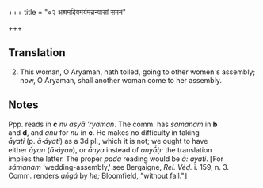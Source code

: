 +++
title = "०२ अश्रमदियमर्यमन्नन्यासां समनं"

+++
## Translation
2. This woman, O Aryaman, hath toiled, going to other women's assembly;  
now, O Aryaman, shall another woman come to her assembly.

## Notes
Ppp. reads in **c** *nv asyā ’ryaman*. The comm. has *śamanam* in **b**  
and **d**, and *anu* for *nu* in **c**. He makes no difficulty in taking  
*ā́yati* (p. *ā॰áyati*) as a 3d pl., which it is not; we ought to have  
either *ā́yan* (*ā॰áyan*), or *ā́nya* instead of *anyā́ḥ:* the translation  
implies the latter. The proper *pada* reading would be *ā́: ayati*. ⌊For  
*sámanam* 'wedding-assembly,' see Bergaigne, *Rel. Véd.* i. 159, n. 3.  
Comm. renders *an̄gá* by *he;* Bloomfield, "without fail."⌋
